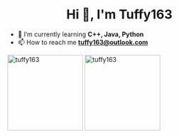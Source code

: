 <h1 align="center">Hi 👋, I'm Tuffy163</h1>

- 🌱 I’m currently learning **C++, Java, Python**
- 📫 How to reach me **tuffy163@outlook.com**

<p><img height=170px src="https://github-readme-stats.vercel.app/api?username=tuffy163&show_icons=true&locale=en" alt="tuffy163" />&nbsp;<img height=170px src="https://github-readme-streak-stats.herokuapp.com/?user=tuffy163&" alt="tuffy163" /></p>
